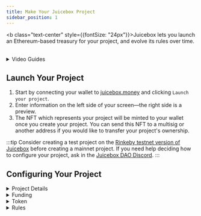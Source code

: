 ```yaml
---
title: Make Your Juicebox Project
sidebar_position: 1
---
```


<b class="text-center" style={{fontSize: "24px"}}>Juicebox lets you launch an Ethereum-based treasury for your project, and evolve its rules over time.</b><br/><br/>

<details>

<summary>Video Guides</summary>

<iframe width="560" height="315" src="https://www.youtube.com/embed/sT8m75QDXvA" title="YouTube video player" frameborder="0" allow="accelerometer; autoplay; clipboard-write; encrypted-media; gyroscope; picture-in-picture" allowfullscreen></iframe>

<p class="subtitle">Launch your project in 5 minutes. Worry about the details later.</p>

<iframe width="560" height="315" src="https://www.youtube.com/embed/kWxaFn4iwug" title="YouTube video player" frameborder="0" allow="accelerometer; autoplay; clipboard-write; encrypted-media; gyroscope; picture-in-picture" allowfullscreen></iframe>

<p class="subtitle">Detailed project configuration guide.</p>

</details>


## Launch Your Project

1. Start by connecting your wallet to [juicebox.money](https://juicebox.money) and clicking `Launch your project`.
2. Enter information on the left side of your screen—the right side is a preview.
3. The NFT which represents your project will be minted to your wallet once you create your project. You can send this NFT to a multisig or another address if you would like to transfer your project's ownership.

:::tip
Consider creating a test project on the [Rinkeby testnet version of Juicebox](https://rinkeby.juicebox.money) before creating a mainnet project. If you need help deciding how to configure your project, ask in the [Juicebox DAO Discord](https://discord.gg/juicebox).
:::

## Configuring Your Project

<details>

<summary>Project Details</summary>

### Project Details

#### Overview

**Project Details** are displayed on your [juicebox.money](https://juicebox.money) project page. This section includes your project's title, description, logo, important links, and pay button customization.

- These details can be updated later.
- Emojis can be used in these fields.
- This information is stored on [IPFS](https://ipfs.io/) via [Pinata](https://www.pinata.cloud/).

#### Options

|Field|Description|
| -------------------- | ---------------------------------------------------------------------------------------------------------------------------------------------------------------------------------------------------------------------------------------------------------------------------------------------------------------------------------------------------------------------------------------------------------------------------------------------------------------------------------------------------------------------------------------------------------------------------------------------------------------------------------------------------------------------------------------------------------------------------------------------------------------------------------------------------------------------------------------------------------------------------------------------------------------------------------------------------------------------------------------------------------------------------------------------------------------------------- |
|**Project name**|<p>The title of your project, which will appear on your project page and on the <a href='https://juicebox.money'>juicebox.money</a> home page.</p>|
|**Project description**|<p>This description will appear on your project page. Project creators often use this space for stating their project's goals and providing context.</p>|
|**Logo** |<p>Your project's logo, which will be displayed on your project page and on the <a href='https://juicebox.money'>juicebox.money</a> home page. Upload a GIF for an animated logo! Filesize must be under 1 MB.</p> |
|**Website**|<p>A link to any website, which will be displayed on your project page. Project creators often link to their project's landing page. If unnecessary, this field can be left blank.</p>|
|**Twitter handle**|<p>A Twitter handle, which will be displayed as a link on your project page. Do not type an `@` before the handle—it will be added automatically. Project creators often link to their project's official Twitter account. If unnecessary, this field can be left blank.</p>|
|**Discord link**|<p>A Discord server invite, which will be displayed as a link on your project page. Project creators often link to an official project Discord server. If unnecessary, this field can be left blank.</p>|
|**Pay button text**|<p>The pay button text on your project page. The default is `Pay`, and `Donate` is a popular alternative.</p>|
|**Pay disclosure**|<p>The pay disclosure will be shown to people before they pay your project. Project creators often use this to provide context or to display an agreement.</p>|

#### Examples

<img src="/img/project-guide/details0.png" width="100%" style={{display: "block", margin: "auto"}} />
<p style={{textAlign: "center"}}><i>Project page on <a href='https://juicebox.money'>juicebox.money</a></i></p><br/>
<img src="/img/project-guide/details1.png" width="80%" style={{display: "block", margin: "auto"}} />
<p style={{textAlign: "center"}}><i>Payment page on <a href='https://juicebox.money'>juicebox.money</a></i></p>

</details>

<details>

<summary>Funding</summary>

### Funding

#### Overview

**Funding** parameters dictate how your project distributes funds. This section also dictates the behaviour of your project's funding cycle. A project's funding cycle determines how its time-locked rules operate. These details can be updated over time.

#### Options

|Field|Description|
| -------------------- | ---------------------------------------------------------------------------------------------------------------------------------------------------------------------------------------------------------------------------------------------------------------------------------------------------------------------------------------------------------------------------------------------------------------------------------------------------------------------------------------------------------------------------------------------------------------------------------------------------------------------------------------------------------------------------------------------------------------------------------------------------------------------------------------------------------------------------------------------------------------------------------------------------------------------------------------------------------------------------------------------------------------------------------------------------------------------------- |
|**Automate funding cycles**|<p>Projects are expressed in terms of funding cycles. <ul><li>Payouts happen once per funding cycle.</li><li>Some token incentives are calculated using funding cycles.</li><li>Most importantly, projects cannot be reconfigured in the middle of a funding cycle. Instead, changes are queued for the <i>next</i> funding cycle.</li></ul>With automated funding cycles turned off, the project owner can reconfigure the project at any time, triggering a new funding cycle in the process. This provides flexibility for the project owner, but increases the community's percieved risk of rugpulls or other malicious behaviour.<br/><br/>When automated funding cycles are turned on, the project owner must choose a cycle duration. A shorter funding cycle provides more flexibility, but greater percieved risk. A longer funding cycle will do the opposite.<br/><br/>Automated funding cycles are particularly useful for projects with regular costs or payouts.</p>|
|**Payouts**|<p>Payouts dictate how funds leave a treasury.<ul><li>*Amounts* payouts are specific ETH or dollar amounts.</li><li>*Percentages* payouts are percentages of the entire treasury.</li></ul>Payouts to Ethereum addresses invoke a 2.5% fee, which is routed to the [Juicebox DAO treasury](https://juicebox.money/#/v2/p/1). These fees issue JBX tokens, granting projects partial ownership of the ecosystem. Payouts to other Juicebox projects do not invoke fees.<br/><br/>Funds not needed for a project's payouts are considered [overflow](/dev/learn/glossary/overflow). Community members can redeem their tokens for a portion of overflow funds, if enabled by the project owner. Overflow also serves as a project's runway. Projects using *percentages* payouts do not have any overflow.</p>|

#### Examples

<img src="/img/project-guide/funding0.png" width="60%" style={{display: "block", margin: "auto"}} />
<p style={{textAlign: "center"}}><i>Funding cycle information on <a href='https://juicebox.money'>juicebox.money</a></i></p><br/>
<img src="/img/project-guide/funding1.png" width="65%" style={{display: "block", margin: "auto"}} />
<p style={{textAlign: "center"}}><i>A project with ETH payout amounts on <a href='https://juicebox.money'>juicebox.money</a></i></p>

</details>

<details>

<summary>Token</summary>

### Token

#### Overview

When people pay a project, project tokens are minted. **Token** parameters dictate how those tokens work.
- Token balances are tracked in the Juicebox contracts by default. If desired, project owners can issue an [ERC-20](https://www.investopedia.com/news/what-erc20-and-what-does-it-mean-ethereum/) on [juicebox.money](https://juicebox.money) once their project is deployed. This ERC-20 can be claimed by community members.
- Project tokens are often used for voting in governance, gated access to a Discord server, an NFT mint, or something else.
- These rules can be updated over time.

#### Options

|Field|Description|
| -------------------- | ---------------------------------------------------------------------------------------------------------------------------------------------------------------------------------------------------------------------------------------------------------------------------------------------------------------------------------------------------------------------------------------------------------------------------------------------------------------------------------------------------------------------------------------------------------------------------------------------------------------------------------------------------------------------------------------------------------------------------------------------------------------------------------------------------------------------------------------------------------------------------------------------------------------------------------------------------------------------------------------------------------------------------------------------------------------------------- |
|**Initial mint rate**|<p>The number of project tokens minted when 1 ETH is contributed.</p>|
|**Reserved tokens**|<p>Tokens are minted when people pay your project. Reserved tokens can be used to control where those tokens go.<br/><br/>By default, all tokens go to the person that pays your project. If the reserved rate is set to 30%, the person that pays your project will only receive 70% of the tokens minted by that payment. The remaining 30% of tokens will go to Ethereum addresses and Juicebox projects chosen by the project owner.<br/><br/>Project owners often use reserved tokens to ensure that core project members maintain a voice in governance as a project grows. A higher reserve rate makes a project more resilient to takeover, but reduces the incentive for individuals to contribute to your project (as they will receive fewer project tokens). A lower reserve rate will do the opposite.</p>|
|**Discount rate**|<p>The percentage your mint rate will decrease by every funding cycle. In other words: *how much more expensive do project tokens become each funding cycle?*<br/><br/>If a project has an intial mint rate of 1,000,000 tokens per ETH and a discount rate of 10%, that project's mint rate will be 900,000 tokens per ETH in its second funding cycle, and 810,000 tokens per ETH in the funding cycle after that. This mechanic encourages early contributions, but may also discourage later contributors if too extreme.</p>|
|**Redemption rate**|<p>By default, tokens can be redeemed for a proportional amount of [overflow](/dev/learn/glossary/overflow).<ul><li>Funds exceeding your costs/payouts are considered overflow.</li><li>By default, a token holder who redeems ten percent of all project tokens will receive ten percent of the overflow.</li></ul>The redemption rate alters this behaviour—if set to 60%, project tokens are only redeemable for 60% of the overflow they would otherwise correspond to. This means that somebody redeeming 10% of project tokens would only receive ~6% of the overflow, leaving the other ~4% in the treasury.<br/><br/> The funds remaining in the treasury increase the proportional value of other tokens. The redemption rate mechanic rewards individuals who redeem their project tokens later rather than earlier.</p>|

#### Examples

<img src="/img/project-guide/token0.png" width="60%" style={{display: "block", margin: "auto"}} />
<p style={{textAlign: "center"}}><i>A mint rate displayed on <a href='https://juicebox.money'>juicebox.money</a></i></p><br/>
<img src="/img/project-guide/token1.png" width="70%" style={{display: "block", margin: "auto"}} />
<p style={{textAlign: "center"}}><i>Reserved tokens on <a href='https://juicebox.money'>juicebox.money</a></i></p><br/>
<img src="/img/project-guide/token2.png" width="60%" style={{display: "block", margin: "auto"}} />
<p style={{textAlign: "center"}}><i>Token incentive information on <a href='https://juicebox.money'>juicebox.money</a></i></p>

</details>

<details>

<summary>Rules</summary>

### Rules

#### Overview

**Rules** include restrictions on project reconfigurations and global toggles for pausing payments and enabling at-will token minting.

#### Options

|Field|Description|
| -------------------- | ---------------------------------------------------------------------------------------------------------------------------------------------------------------------------------------------------------------------------------------------------------------------------------------------------------------------------------------------------------------------------------------------------------------------------------------------------------------------------------------------------------------------------------------------------------------------------------------------------------------------------------------------------------------------------------------------------------------------------------------------------------------------------------------------------------------------------------------------------------------------------------------------------------------------------------------------------------------------------------------------------------------------------------------------------------------------------- |
|**Pause payments**|<p>When enabled, people cannot pay your project. Project owners have used this in between fundraising periods, or when wanting to completely shut off token issuance.</p>|
|**Allow token minting**|<p>When enabled, the project owner can mint project tokens to any address at will. This could be used for setting up a "premine", or to create an additional token reserve for the DAO.</p>|
|**Reconfiguration rules**|<p>Reconfiguration rules are conditions which must be met for a project to be reconfigured. Under the default 3-day delay, a reconfiguration must be submitted at least 3 days before the next funding cycle starts. This gives the community time to verify queued reconfigurations and prevents a last-second rug pull.</p>|


</details>
